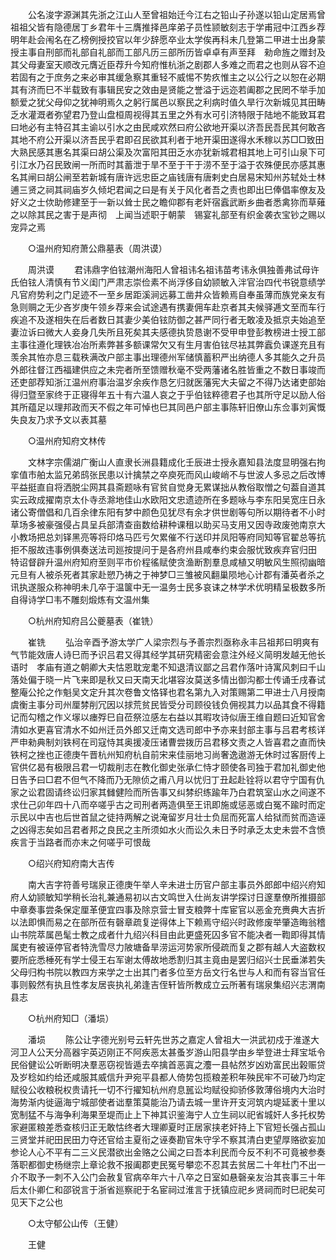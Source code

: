 <!-- { "loadSidebar": true } -->
　　公名浚字源渊其先浙之江山人至曾祖始迁今江右之铅山子孙遂以铅山定居焉曾祖祖父皆有隐德居丁乡君年十三膺推择邑庠弟子员性颕敏刻志于学甫冠中江西乡荐明年赴会闱名在乙榜例授挍官以年少辞愿卒业太学俟再科未几登第二甲进士出身蒙授主事自刑部而礼部自礼部而工部凡历三部所历皆卓卓有声至拜　勑命旌之赠封及其父母妻室天顺改元膺近臣荐升今知府惟杭浙之剧郡人多难之而君之也则从容不迫若固有之于庶务之来必审其缓急察其重轻不威惕不势疚惟主之以公行之以恕在必期其有济而巳不半载致有事辑民安之效由是贤能之誉溢于远迩若阖郡之民罔不举手加额爱之犹父母仰之犹神明焉久之躬行属邑以察民之利病时值久旱行次新城见其田畴乏水灌溉者弥望君乃登山盘桓周视得其五里之外有水可引济特限于陆地不能致耳君曰地必有主特召其主谕以引水之由民咸欢然曰府公欲地开渠以济吾民吾民其何敢吝其地不府公开渠以济吾民乎君即召民欲其利者于地开渠田遂得水禾稼以苏□□致田大熟民感其惠名其渠曰胡公渠及次富阳其田乏水亦犹新城君相其地上可引山泉下可引江水乃召民致闸一所而时其蓄泄于旱不至于干于涝不至于溢于农殊便民亦感其惠名其闸曰胡公闸至若新城有唐许远忠臣之庙钱唐有唐剌史白居易宋知州苏轼处士林逋三贤之祠其祠庙岁久倾圯君闻之曰是有关于风化者吾之责也即出巳俸倡率僚友及好义之士佽助修建至于一新以耸士民之瞻仰郡有老奸宿蠧武断乡曲者悉禽狝而草薙之以除其民之害于是声彻　上闻当述职于朝蒙　锡宴礼部至有织金袭衣宝钞之赐以宠异之焉 

　　○温州府知府萧公鼎墓表（周洪谟） 

　　周洪谟 
　　君讳鼎字伯铉潮州海阳人曾祖讳名祖讳苗考讳永俱独善弗试母许氏伯铉人清慎有节义闺门严肃志崇俭素不尚浮侈自幼颕敏入泮官治四代书锐意绩学凡官府势利之门足迹不一至乡居距溪涧远募工凿井众皆赖焉自奉虽薄而族党亲友有急则赒之无少吝岁庚午领乡荐来会试途遇有携妻佣车赴京者其夫候驿逓文至而车行疾追不及遂相失在后者数日其妻少美伯铉防御之甚严同行者无敢凌及抵京夫始追至妻泣诉曰微大人妾身几失所且死矣其夫感德执贽恳谢不受甲申登彭教榜进士授工部主事往遵化理铁冶冶所素弊甚多额课常欠又有生月害伯铉尽袪其弊蠧负课遂充且有羡余其恠亦息三载秩满改户部主事出理德州军储慎蓄积严出纳德人多其能久之升员外郎往督江西福建供应之未完者所至馈赠秋毫不受两藩诸名胜皆重之不数日事竣而还吏部荐知浙江温州府事治温岁余疾作恳乞归就医藩宪大夫留之不得乃达诸吏部始得归暨至家终于正寝得年五十有六温人哀之于乎伯铉粹德君子也其所守足以励人俗其所蕴足以理邦政而天不假之年可悼也巳其同邑户部主事陈轩旧僚山东佥事刘寅慨失良友乃求予文以表其墓 

　　○温州府知府文林传 

　　文林字宗儒湖广衡山人直隶长洲县籍成化壬辰进士授永嘉知县法度显明强右拘挛值市舶太监兄弟鸱张民患以计擒禁之卒庾死而风山峻峭不与世波人多忌之后改博平益挺直自将洒脱尘网其县斋题咏有官贫自觉身无累谋拙从教俗取憎之句葢自道其实云政成擢南京太仆寺丞滁地佳山水欧阳文忠遗迹所在多题咏与李东阳吴宽庄日永诸公寄僧倡和几百余律东阳有梦中颜色见犹尽有余才供世剧等句所以期待者不小时草场多被豪强侵占具呈兵部清查亩数给耕种课租以助买马支用又因寺政废弛南京大小教场把总刘铎黑亮等将印烙马匹亏欠累催不行送印并凤阳等府同知等官翟总等抗拒不服故违事例俱奏送法司廵按提问于是各府州县咸奉约束会服忧致疾弃官归田　特诏督辟升温州府知府至则平市价程徭赋使贪渔断割羣息咸植又明敏风生照彻幽暗元旦有人被杀死者其家赴愬乃祷之于神梦□三雏被风翻巢陨地心计郡有潘英者杀之讯执遂服众称神明未几卒于温箧中无一温务士民多哀诔之林学术优明精呈极数多所自得诗学□韦不雕刻煅炼有文温州集 

　　○杭州府知府吕公夔墓表（崔铣） 

　　崔铣 
　　弘治辛酉予游太学广人梁宗烈与予善宗烈亟称永丰吕祖邦曰明爽有气节能效唐人诗巳而予识吕君又得其经学其研究精密会意注外经义简明发越无他长语时　孝庙有道之朝卿大夫怙恩耽宠耄不知退清议鄙之吕君作落叶诗寓风刺曰千山落处偏于晓一片飞来即是秋又曰天南天北堪容汝莫送多情出御沟都士传诵壬戌春试整庵公抡之作魁吴文定升其次卷鲁文恪铎也君名第九入对策赐第二甲进士八月授南虞衡主事分司州厘棼削冗因以捄荒贫民皆受分司顾役钱负佣视其力以品其食不得籍记而勾稽之作义塜以瘗殍巳自莅祭泣感左右益以其暇攻诗似唐王维自题曰近知官舍清如水更喜官清水不如州迁员外郎又迁南文选司郎中予亦来封部主事与吕君考核详严申勑典制刘铁柯在司寇恃其奥援凌压诸曹尝拨历吕君移文责之人皆喜君之直而快铁柯之挫也正德庚午晋杭州知府杭自前宋来佳丽地习尚奢逸遨游无休时过客厨传上官供亿曷有极限吕君一切裁削志在教化御史张承仁恃才颐使各司独于君加礼御史他日告予曰□君不但气不降而乃无隙侦之甫八月以忧归丁丑起赴铨将以君守宁国有仇家之讼君固请终讼归家其雠健险而所告事又纠棼织练踰年乃白君筑室山水之间遂不求仕己卯年四十八而卒嗟乎古之司刑者两造俱至王讯即施或惩恶或白冤不踰时而定示民以中吉也后世首鼠之徒持两解之说淹留岁月壮士负屈而死富人给狱而贫而造诬之凶得志矣如吕君者邦之良民之主所须如水火而讼久未日予时承乏太史未尝不含愤疾言于当路者而亦末之何嗟乎可恨哉 

　　○绍兴府知府南大吉传 

　　南大吉字符善号瑞泉正德庚午举人辛未进士历官户部主事员外郎郎中绍兴府知府人幼颕敏知学稍长治礼兼通易初以古文鸣世入仕尚友讲学探讨日邃羣僚所推摄部中章奏事尝条保定厘革便宜四事及除京营士冒支粮弊十库宦官以恶金充赉典大吉折以法即惧而易之在部所莅有磬章疏复逆得体上下赖焉守绍兴时政修废举肇造晦翁稽山书院萃属邑髦士教之成者什九绍兴科目由此更盛死囚多官不能决者一鞫即得其情属吏有被诬停官者特洗雪尽力陂塘备旱涝运河势家所侵疏而复之郡有越人大盗数权要所庇悉棰死有学士侵王右军谢太傅故地悉割归其主竟由是罢归绍兴士民垂涕若失父母归构书院以教四方来学之士出其门者多位至方岳文行名世与人和而有容当官任事则毅然有执且性孝友居丧执礼弟逢吉侄轩皆所教成立云所著有瑞泉集绍兴志渭南县志 

　　○杭州府知□（潘埙） 

　　潘埙 
　　陈公让字德光别号云轩先世苏之嘉定人曾祖大一洪武初戍于淮遂大河卫人公天分高器宇英迈刚正不阿疾恶太甚蚤岁游山阳县学由乡举登进士拜宝坻令民俗健讼公听断明决羣恶窃视皆遁去卒擒首恶寘之灋一县帖然岁凶劝富民出榖赈贷及岁稔如约给还咸服其威信升尹宛平县都人倚势包揽粮差积年殃民牢不可破乃均定赋役公收粮税权贵请托一切不行擢知杭州府息嚚讼均赋役抑骄侈敦薄俗境内大治时海势渐内徙逼海宁城部使者诎羣策莫能治乃请去城一里许开支河筑内堤延袤十里以宽制猛不与海争利海果至堤而止上下神其识鉴海宁人立生祠以祀省城奸人多托权势家避匿粮差悉查核归正无敢怙终者大理卿夏时正居家挟老奸持上下官短长强占孤山三贤堂并祀田民田力夺还官给主夏衔之诬奏勘官朱守孚不察其清白吏望厚赂欲妄加参论人心不平有二三义民潜欲出金赂之公闻之曰吾本利民而今反不利不可竟被参奏落职都御史杨继宗上章论救不报阖郡吏民冤号攀恋不忍其去贫居二十年杜门不出一介不取予一刺不入公门会赦复官病卒年六十八卒之日室如悬磬亲友治其丧事三十年后太仆卿仁和邵锐言于浙省廵察祀于名宦祠过淮言于抚镇应祀乡贤祠而时巳祀矣可见天下之公也 

　　○太守郁公山传（王健） 

　　王健 
